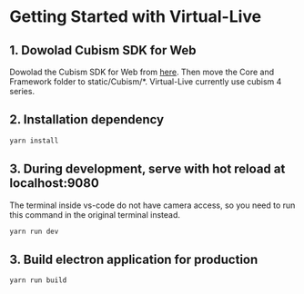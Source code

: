 # Getting Started with Virtual-Live

## 1. Dowolad Cubism SDK for Web

Dowolad the Cubism SDK for Web from [here](https://www.live2d.com/download/cubism-sdk/download-web/). Then move the Core and Framework folder to static/Cubism/*. Virtual-Live currently use cubism 4 series. 

## 2. Installation dependency

``` bash
yarn install
```

## 3. During development, serve with hot reload at localhost:9080
The terminal inside vs-code do not have camera access, so you need to run this command in the original terminal instead.
``` bash
yarn run dev

```

## 3. Build electron application for production

``` bash
yarn run build

```